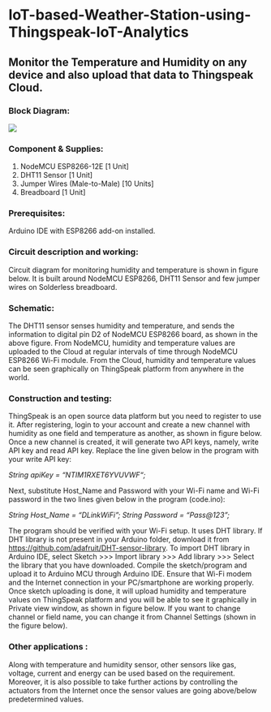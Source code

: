 # IoT-based-Weather-Station-using-Thingspeak-IoT-Analytics
## Monitor the Temperature and Humidity on any device and also upload that data to Thingspeak Cloud.

### Block Diagram:
![](https://github.com/pranavkhatale/IoT-based-Weather-Station-using-Thingspeak-IoT-Analytics/blob/master/Block%20Diagram.jpg?raw=true)

### Component & Supplies:
1) NodeMCU ESP8266-12E [1 Unit]
2) DHT11 Sensor [1 Unit]
3) Jumper Wires (Male-to-Male) [10 Units]
4) Breadboard [1 Unit]

### Prerequisites:
Arduino IDE with ESP8266 add-on installed.

### Circuit description and working:
Circuit diagram for monitoring humidity and temperature is shown in figure below. It is built around NodeMCU ESP8266, DHT11 Sensor and few jumper wires on Solderless breadboard.

### Schematic:

The DHT11 sensor senses humidity and temperature, and sends the information to digital pin D2 of NodeMCU ESP8266 board, as shown in the above figure. From NodeMCU, humidity and temperature values are uploaded to the Cloud at regular intervals of time through NodeMCU ESP8266 Wi-Fi module. From the Cloud, humidity and temperature values can be seen graphically on ThingSpeak platform from anywhere in the world.

### Construction and testing:
ThingSpeak is an open source data platform but you need to register to use it. After registering, login to your account and create a new channel with humidity as one field and temperature as another, as shown in figure below. Once a new channel is created, it will generate two API keys, namely, write API key and read API key. Replace the line given below in the program with your write API key:

_String apiKey = “NTIM1RXET6YVUVWF“;_

Next, substitute Host_Name and Password with your Wi-Fi name and Wi-Fi password in the two lines given below in the program (code.ino):

_String Host_Name = “DLinkWiFi”;
String Password = “Pass@123”;_

The program should be verified with your Wi-Fi setup. It uses DHT library. If DHT library is not present in your Arduino folder, download it from https://github.com/adafruit/DHT-sensor-library. To import DHT library in Arduino IDE, select Sketch >>> Import library >>> Add library >>> Select the library that you have downloaded.
Compile the sketch/program and upload it to Arduino MCU through Arduino IDE. Ensure that Wi-Fi modem and the Internet connection in your PC/smartphone are working properly. Once sketch uploading is done, it will upload humidity and temperature values on ThingSpeak platform and you will be able to see it graphically in Private view window, as shown in figure below. If you want to change channel or field name, you can change it from Channel Settings (shown in the figure below).

### Other applications : 

Along with temperature and humidity sensor, other sensors like gas, voltage, current and energy can be used based on the requirement. Moreover, it is also possible to take further actions by controlling the actuators from the Internet once the sensor values are going above/below predetermined values.
